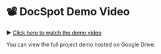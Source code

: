 # 📽️ DocSpot Demo Video

▶️ [Click here to watch the demo video](https://drive.google.com/file/d/180JDaDJP01nu-xU6wG6LZwWE9oScPUpy/view?usp=drivesdk)

You can view the full project demo hosted on Google Drive.
